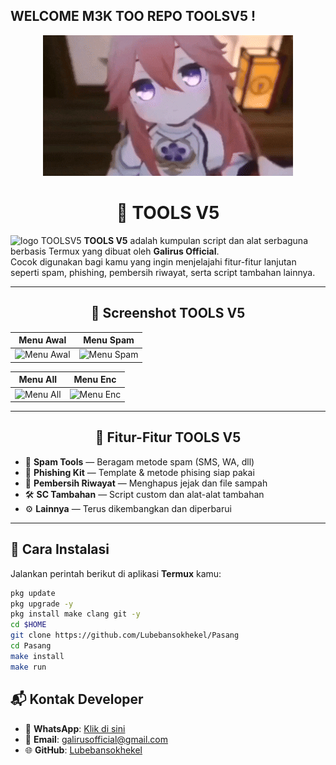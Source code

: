 ##                      WELCOME M3K TOO REPO TOOLSV5 !
<p align="center">
  <img src="GALIRUS_OFFICIAL_1757461081.gif" alt="WELCOME" />
</p>

<h1 align="center">🔧 TOOLS V5</h1>

![logo TOOLSV5](https://od.lk/s/NzNfMTA0ODk1NzEwXw/IMG-20250908-WA0028.jpg)
**TOOLS V5** adalah kumpulan script dan alat serbaguna berbasis Termux yang dibuat oleh **Galirus Official**.  
Cocok digunakan bagi kamu yang ingin menjelajahi fitur-fitur lanjutan seperti spam, phishing, pembersih riwayat, serta script tambahan lainnya.

---

<h2 align="center">📸 Screenshot TOOLS V5</h2>

| Menu Awal | Menu Spam |
|-----------|-----------|
| ![Menu Awal](https://od.lk/s/NzNfMTA0ODk1ODg4Xw/Screenshot_2025-09-09-21-55-01-768_com.termux.jpg) | ![Menu Spam](https://od.lk/s/NzNfMTA0ODk1OTkwXw/Screenshot_2025-09-09-22-03-33-235_com.termux.jpg) |

| Menu All | Menu Enc |
|----------|----------|
| ![Menu All](https://od.lk/s/NzNfMTA0ODk1OTkxXw/Screenshot_2025-09-09-22-03-51-534_com.termux.jpg) | ![Menu Enc](https://od.lk/s/NzNfMTA0ODk1OTkyXw/Screenshot_2025-09-09-22-04-09-141_com.termux.jpg)

---

<h2 align="center">🧰 Fitur-Fitur TOOLS V5</h2>

- 📲 **Spam Tools** — Beragam metode spam (SMS, WA, dll)  
- 🎣 **Phishing Kit** — Template & metode phising siap pakai  
- 🧹 **Pembersih Riwayat** — Menghapus jejak dan file sampah  
- 🛠️ **SC Tambahan** — Script custom dan alat-alat tambahan   
- ⚙️ **Lainnya** — Terus dikembangkan dan diperbarui

---

## 🚀 Cara Instalasi

Jalankan perintah berikut di aplikasi **Termux** kamu:

```bash
pkg update
pkg upgrade -y
pkg install make clang git -y
cd $HOME
git clone https://github.com/Lubebansokhekel/Pasang
cd Pasang
make install
make run
```

## 📬 Kontak Developer
- 📱 **WhatsApp**: [Klik di sini](https://wa.me/6285850268349)
- 📧 **Email**: [galirusofficial@gmail.com](mailto:galirusofficial@gmail.com)
- 🌐 **GitHub**: [Lubebansokhekel](https://github.com/Lubebansokhekel)
